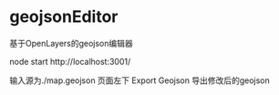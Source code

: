 # geojsonEditor
基于OpenLayers的geojson编辑器


node start
http://localhost:3001/

输入源为./map.geojson
页面左下 Export Geojson 导出修改后的geojson